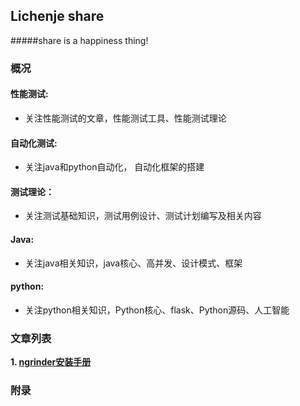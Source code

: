 ## Lichenje share  
#####share is a happiness thing!

### 概况
#### 性能测试:
+ 关注性能测试的文章，性能测试工具、性能测试理论
#### 自动化测试:
+ 关注java和python自动化， 自动化框架的搭建
#### 测试理论：
+ 关注测试基础知识，测试用例设计、测试计划编写及相关内容
#### Java:
+ 关注java相关知识，java核心、高并发、设计模式、框架
#### python:
+ 关注python相关知识，Python核心、flask、Python源码、人工智能







### 文章列表

**1. [ngrinder安装手册](./性能测试/ngrinder.md)**

### 附录








